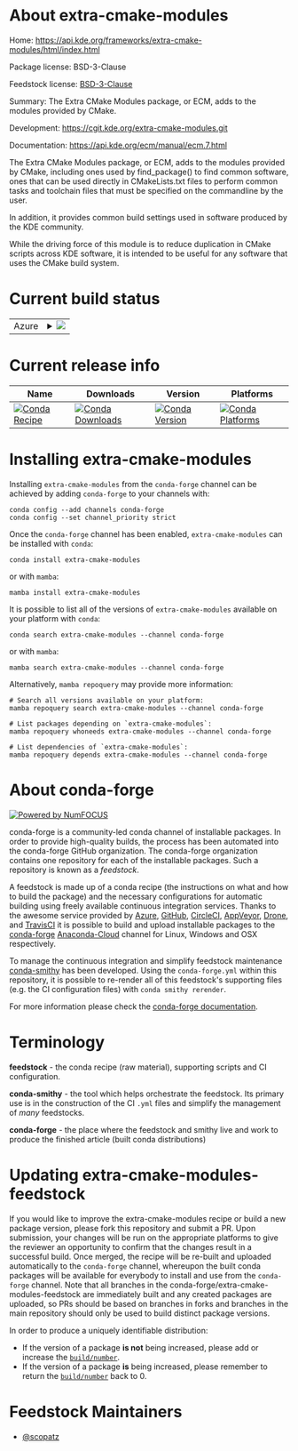 About extra-cmake-modules
=========================

Home: https://api.kde.org/frameworks/extra-cmake-modules/html/index.html

Package license: BSD-3-Clause

Feedstock license: [BSD-3-Clause](https://github.com/conda-forge/extra-cmake-modules-feedstock/blob/main/LICENSE.txt)

Summary: The Extra CMake Modules package, or ECM, adds to the modules provided by CMake.

Development: https://cgit.kde.org/extra-cmake-modules.git

Documentation: https://api.kde.org/ecm/manual/ecm.7.html

The Extra CMake Modules package, or ECM, adds to the modules provided by CMake,
including ones used by find_package() to find common software, ones that can be
used directly in CMakeLists.txt files to perform common tasks and toolchain files
that must be specified on the commandline by the user.

In addition, it provides common build settings used in software produced by the KDE community.

While the driving force of this module is to reduce duplication in CMake scripts
across KDE software, it is intended to be useful for any software that uses the
CMake build system.


Current build status
====================


<table>
    
  <tr>
    <td>Azure</td>
    <td>
      <details>
        <summary>
          <a href="https://dev.azure.com/conda-forge/feedstock-builds/_build/latest?definitionId=8458&branchName=main">
            <img src="https://dev.azure.com/conda-forge/feedstock-builds/_apis/build/status/extra-cmake-modules-feedstock?branchName=main">
          </a>
        </summary>
        <table>
          <thead><tr><th>Variant</th><th>Status</th></tr></thead>
          <tbody><tr>
              <td>linux_64</td>
              <td>
                <a href="https://dev.azure.com/conda-forge/feedstock-builds/_build/latest?definitionId=8458&branchName=main">
                  <img src="https://dev.azure.com/conda-forge/feedstock-builds/_apis/build/status/extra-cmake-modules-feedstock?branchName=main&jobName=linux&configuration=linux_64_" alt="variant">
                </a>
              </td>
            </tr>
          </tbody>
        </table>
      </details>
    </td>
  </tr>
</table>

Current release info
====================

| Name | Downloads | Version | Platforms |
| --- | --- | --- | --- |
| [![Conda Recipe](https://img.shields.io/badge/recipe-extra--cmake--modules-green.svg)](https://anaconda.org/conda-forge/extra-cmake-modules) | [![Conda Downloads](https://img.shields.io/conda/dn/conda-forge/extra-cmake-modules.svg)](https://anaconda.org/conda-forge/extra-cmake-modules) | [![Conda Version](https://img.shields.io/conda/vn/conda-forge/extra-cmake-modules.svg)](https://anaconda.org/conda-forge/extra-cmake-modules) | [![Conda Platforms](https://img.shields.io/conda/pn/conda-forge/extra-cmake-modules.svg)](https://anaconda.org/conda-forge/extra-cmake-modules) |

Installing extra-cmake-modules
==============================

Installing `extra-cmake-modules` from the `conda-forge` channel can be achieved by adding `conda-forge` to your channels with:

```
conda config --add channels conda-forge
conda config --set channel_priority strict
```

Once the `conda-forge` channel has been enabled, `extra-cmake-modules` can be installed with `conda`:

```
conda install extra-cmake-modules
```

or with `mamba`:

```
mamba install extra-cmake-modules
```

It is possible to list all of the versions of `extra-cmake-modules` available on your platform with `conda`:

```
conda search extra-cmake-modules --channel conda-forge
```

or with `mamba`:

```
mamba search extra-cmake-modules --channel conda-forge
```

Alternatively, `mamba repoquery` may provide more information:

```
# Search all versions available on your platform:
mamba repoquery search extra-cmake-modules --channel conda-forge

# List packages depending on `extra-cmake-modules`:
mamba repoquery whoneeds extra-cmake-modules --channel conda-forge

# List dependencies of `extra-cmake-modules`:
mamba repoquery depends extra-cmake-modules --channel conda-forge
```


About conda-forge
=================

[![Powered by
NumFOCUS](https://img.shields.io/badge/powered%20by-NumFOCUS-orange.svg?style=flat&colorA=E1523D&colorB=007D8A)](https://numfocus.org)

conda-forge is a community-led conda channel of installable packages.
In order to provide high-quality builds, the process has been automated into the
conda-forge GitHub organization. The conda-forge organization contains one repository
for each of the installable packages. Such a repository is known as a *feedstock*.

A feedstock is made up of a conda recipe (the instructions on what and how to build
the package) and the necessary configurations for automatic building using freely
available continuous integration services. Thanks to the awesome service provided by
[Azure](https://azure.microsoft.com/en-us/services/devops/), [GitHub](https://github.com/),
[CircleCI](https://circleci.com/), [AppVeyor](https://www.appveyor.com/),
[Drone](https://cloud.drone.io/welcome), and [TravisCI](https://travis-ci.com/)
it is possible to build and upload installable packages to the
[conda-forge](https://anaconda.org/conda-forge) [Anaconda-Cloud](https://anaconda.org/)
channel for Linux, Windows and OSX respectively.

To manage the continuous integration and simplify feedstock maintenance
[conda-smithy](https://github.com/conda-forge/conda-smithy) has been developed.
Using the ``conda-forge.yml`` within this repository, it is possible to re-render all of
this feedstock's supporting files (e.g. the CI configuration files) with ``conda smithy rerender``.

For more information please check the [conda-forge documentation](https://conda-forge.org/docs/).

Terminology
===========

**feedstock** - the conda recipe (raw material), supporting scripts and CI configuration.

**conda-smithy** - the tool which helps orchestrate the feedstock.
                   Its primary use is in the construction of the CI ``.yml`` files
                   and simplify the management of *many* feedstocks.

**conda-forge** - the place where the feedstock and smithy live and work to
                  produce the finished article (built conda distributions)


Updating extra-cmake-modules-feedstock
======================================

If you would like to improve the extra-cmake-modules recipe or build a new
package version, please fork this repository and submit a PR. Upon submission,
your changes will be run on the appropriate platforms to give the reviewer an
opportunity to confirm that the changes result in a successful build. Once
merged, the recipe will be re-built and uploaded automatically to the
`conda-forge` channel, whereupon the built conda packages will be available for
everybody to install and use from the `conda-forge` channel.
Note that all branches in the conda-forge/extra-cmake-modules-feedstock are
immediately built and any created packages are uploaded, so PRs should be based
on branches in forks and branches in the main repository should only be used to
build distinct package versions.

In order to produce a uniquely identifiable distribution:
 * If the version of a package **is not** being increased, please add or increase
   the [``build/number``](https://docs.conda.io/projects/conda-build/en/latest/resources/define-metadata.html#build-number-and-string).
 * If the version of a package **is** being increased, please remember to return
   the [``build/number``](https://docs.conda.io/projects/conda-build/en/latest/resources/define-metadata.html#build-number-and-string)
   back to 0.

Feedstock Maintainers
=====================

* [@scopatz](https://github.com/scopatz/)

